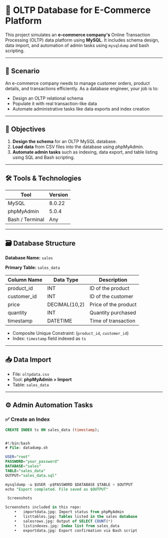 # 🛒 OLTP Database for E-Commerce Platform

This project simulates an **e-commerce company's** Online Transaction Processing (OLTP) data platform using **MySQL**. It includes schema design, data import, and automation of admin tasks using `mysqldump` and bash scripting.

---

## 📌 Scenario

An e-commerce company needs to manage customer orders, product details, and transactions efficiently. As a database engineer, your job is to:

- Design an OLTP relational schema
- Populate it with real transaction-like data
- Automate administrative tasks like data exports and index creation

---

## 🎯 Objectives

1. **Design the schema** for an OLTP MySQL database.
2. **Load data** from CSV files into the database using phpMyAdmin.
3. **Automate admin tasks** such as indexing, data export, and table listing using SQL and Bash scripting.

---

## 🛠️ Tools & Technologies

| Tool          | Version |
|---------------|---------|
| MySQL         | 8.0.22  |
| phpMyAdmin    | 5.0.4   |
| Bash / Terminal | Any   |

---

## 🗃️ Database Structure

**Database Name:** `sales`

**Primary Table:** `sales_data`

| Column Name  | Data Type     | Description                         |
|--------------|---------------|-------------------------------------|
| product_id   | INT           | ID of the product                   |
| customer_id  | INT           | ID of the customer                  |
| price        | DECIMAL(10,2) | Price of the product                |
| quantity     | INT           | Quantity purchased                  |
| timestamp    | DATETIME      | Time of transaction                 |

- Composite Unique Constraint: (`product_id`, `customer_id`)
- Index: `timestamp` field indexed as `ts`

---

## 📥 Data Import

- File: `oltpdata.csv`
- Tool: **phpMyAdmin > Import**
- Table: `sales_data`

---

## ⚙️ Admin Automation Tasks

### ✅ Create an Index

```sql
CREATE INDEX ts ON sales_data (timestamp);


#!/bin/bash
# File: datadump.sh

USER="root"
PASSWORD="your_password"
DATABASE="sales"
TABLE="sales_data"
OUTPUT="sales_data.sql"

mysqldump -u $USER -p$PASSWORD $DATABASE $TABLE > $OUTPUT
echo "Export completed. File saved as $OUTPUT"

 Screenshots

Screenshots included in this repo:
	•	importdata.jpg: Import status from phpMyAdmin
	•	listtables.jpg: Tables listed in the sales database
	•	salesrows.jpg: Output of SELECT COUNT(*)
	•	listindexes.jpg: Index list from sales_data
	•	exportdata.jpg: Export confirmation via Bash script
